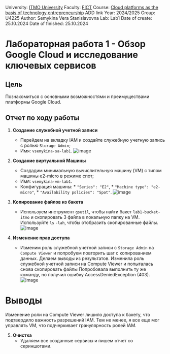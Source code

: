 University: [ITMO University](https://itmo.ru/ru/)
Faculty: [FICT](https://fict.itmo.ru)
Course: [Cloud platforms as the basis of technology entrepreneurship](https://) ADD link
Year: 2024/2025
Group: U4225
Author: Semykina Vera Stanislavovna
Lab: Lab1
Date of create: 25.10.2024
Date of finished: 25.10.2024

# Лабораторная работа 1 - Обзор Google Cloud и исследование ключевых сервисов
## Цель
Познакомиться с основными возможностями и преимуществами платформы Google Cloud.
## Отчет по ходу работы
1. **Создание служебной учетной записи**
    * Перейдем на вкладку IAM и создайте служебную учетную запись с ролью `Storage Admin`;
    * Имя: `vsemykina-sa-lab1`.
      ![image](https://github.com/user-attachments/assets/2b9cdb3a-52fc-4e36-a366-30a667db5dc0)
2. **Создание виртуальной Машины**
    * Создадим минимальную вычислительную машину (VM) с типом машины e2-micro в режиме спот;
    * Имя: `vsemykina-vm-lab1`.
    * Конфигурация машины: 
           * `"Series": "E2"`,
            * `"Machine type": "e2-micro"`,
            *  `"Availability policies": "Spot"`.
      ![image](https://github.com/user-attachments/assets/921aef77-453a-404b-8566-55fc13a5a7c9)
3. **Копирование файлов из бакета**
    * Используем инструмент `gsutil`, чтобы найти бакет `lab1-bucket-itmo` и скопировать 3 файла в локальную папку на VM. Используйте `ls` `-lah`, чтобы отобразить скопированные файлы.
   ![image](https://github.com/user-attachments/assets/4d349772-0126-406a-8815-5c9b5bbacc47)

4. **Изменение прав доступа**
    * Изменим роль служебной учетной записи с `Storage Admin` на `Compute Viewer` и попробуем повторить шаг с копированием данных. Делаем выводы из результатов.
      Изменила роль служебной учетной записи на Compute Viewer и попыталась снова скопировать файлы
      Попробовала выполнить ту же команду, но получил ошибку AccessDeniedException (403).
         ![image](https://github.com/user-attachments/assets/f2872d10-c9b3-4715-8c9d-2355d12f0038)
# **Выводы** 
Изменение роли на Compute Viewer лишило доступа к бакету, что подтвердило важность разрешений IAM. Тем не менее, я все еще мог управлять VM, что подчеркивает гранулярность ролей IAM.

5. **Очистка**
    * Удаляем все созданные сервисы и пишем отчет со скриншотами.
